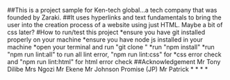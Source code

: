 ##This is a project sample for Ken-tech global...a tech company that was founded by Zaraki. 
##It uses hyperlinks and text fundamentals to bring the user into the creation process of a website using just HTML. Maybe a bit of css later?
#How to run/test this project
*ensure you have git installed properly on your machine
*ensure you have node js installed in your machine
*open your terminal and run "git clone <URL>"
*run "npm install"
*run "npm run lint:all" to run all lint error, "npm run lint:css" for *css error check and "npm run lint:html" for html error check
##Acknowledgement
Mr Tony Dilibe
Mrs Ngozi
Mr Ekene
Mr Johnson Promise (JP)
Mr Patrick 
  *
  *
  *
  *